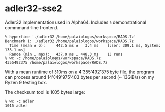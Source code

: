 # adler32-sse2
Adler32 implementation used in Alpha64. Includes a demonstrational commmand-line frontend.

```
% hyperfine './adler32 /home/palaiologos/workspace/RADS.7z'
Benchmark 1: ./adler32 /home/palaiologos/workspace/RADS.7z
  Time (mean ± σ):     442.5 ms ±   3.4 ms    [User: 309.1 ms, System: 133.1 ms]
  Range (min … max):   437.9 ms … 448.3 ms    10 runs
% wc -c /home/palaiologos/workspace/RADS.7z
4355492375 /home/palaiologos/workspace/RADS.7z
```

With a mean runtime of 310ms on a 4'355'492'375 byte file, the program can process around 14'049'975'403 bytes per second (~ 13GiB/s) on my Ryzen 9 testing box.

The checksum tool is 1005 bytes large:

```
% wc -c adler
1015 adler
```

